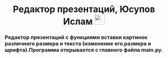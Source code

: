 <h1 align="center">Редактор презентаций, Юсупов Ислам<a href="" target="_blank"></a> 
<img src="" height="32"/></h1>
<h3 align="">Редактор презентаций с функциями вставки картинок различного размера и текста (изменение его размера и шрифта).Программа открывается с главного файла main.py.</h3>